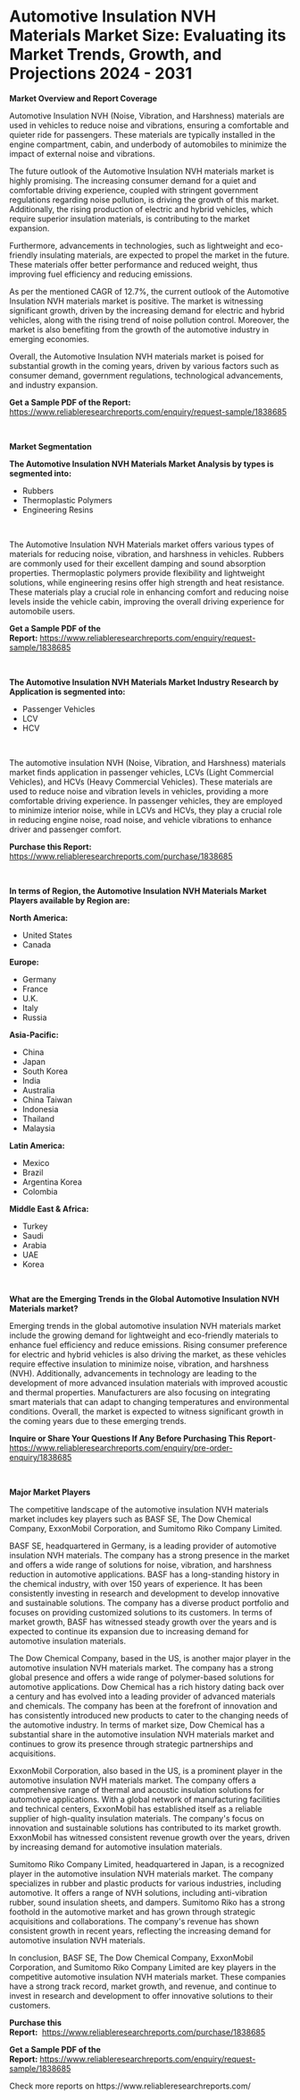 <p><h1>Automotive Insulation NVH Materials Market Size: Evaluating its Market Trends, Growth, and Projections 2024 - 2031</h1></p><p><strong>Market Overview and Report Coverage</strong></p>
<p><p>Automotive Insulation NVH (Noise, Vibration, and Harshness) materials are used in vehicles to reduce noise and vibrations, ensuring a comfortable and quieter ride for passengers. These materials are typically installed in the engine compartment, cabin, and underbody of automobiles to minimize the impact of external noise and vibrations.</p><p>The future outlook of the Automotive Insulation NVH materials market is highly promising. The increasing consumer demand for a quiet and comfortable driving experience, coupled with stringent government regulations regarding noise pollution, is driving the growth of this market. Additionally, the rising production of electric and hybrid vehicles, which require superior insulation materials, is contributing to the market expansion.</p><p>Furthermore, advancements in technologies, such as lightweight and eco-friendly insulating materials, are expected to propel the market in the future. These materials offer better performance and reduced weight, thus improving fuel efficiency and reducing emissions.</p><p>As per the mentioned CAGR of 12.7%, the current outlook of the Automotive Insulation NVH materials market is positive. The market is witnessing significant growth, driven by the increasing demand for electric and hybrid vehicles, along with the rising trend of noise pollution control. Moreover, the market is also benefiting from the growth of the automotive industry in emerging economies.</p><p>Overall, the Automotive Insulation NVH materials market is poised for substantial growth in the coming years, driven by various factors such as consumer demand, government regulations, technological advancements, and industry expansion.</p></p>
<p><strong>Get a Sample PDF of the Report:</strong> <a href="https://www.reliableresearchreports.com/enquiry/request-sample/1838685">https://www.reliableresearchreports.com/enquiry/request-sample/1838685</a></p>
<p>&nbsp;</p>
<p><strong>Market Segmentation</strong></p>
<p><strong>The Automotive Insulation NVH Materials Market Analysis by types is segmented into:</strong></p>
<p><ul><li>Rubbers</li><li>Thermoplastic Polymers</li><li>Engineering Resins</li></ul></p>
<p>&nbsp;</p>
<p><p>The Automotive Insulation NVH Materials market offers various types of materials for reducing noise, vibration, and harshness in vehicles. Rubbers are commonly used for their excellent damping and sound absorption properties. Thermoplastic polymers provide flexibility and lightweight solutions, while engineering resins offer high strength and heat resistance. These materials play a crucial role in enhancing comfort and reducing noise levels inside the vehicle cabin, improving the overall driving experience for automobile users.</p></p>
<p><strong>Get a Sample PDF of the Report:</strong>&nbsp;<a href="https://www.reliableresearchreports.com/enquiry/request-sample/1838685">https://www.reliableresearchreports.com/enquiry/request-sample/1838685</a></p>
<p>&nbsp;</p>
<p><strong>The Automotive Insulation NVH Materials Market Industry Research by Application is segmented into:</strong></p>
<p><ul><li>Passenger Vehicles</li><li>LCV</li><li>HCV</li></ul></p>
<p>&nbsp;</p>
<p><p>The automotive insulation NVH (Noise, Vibration, and Harshness) materials market finds application in passenger vehicles, LCVs (Light Commercial Vehicles), and HCVs (Heavy Commercial Vehicles). These materials are used to reduce noise and vibration levels in vehicles, providing a more comfortable driving experience. In passenger vehicles, they are employed to minimize interior noise, while in LCVs and HCVs, they play a crucial role in reducing engine noise, road noise, and vehicle vibrations to enhance driver and passenger comfort.</p></p>
<p><strong>Purchase this Report:</strong>&nbsp; <a href="https://www.reliableresearchreports.com/purchase/1838685">https://www.reliableresearchreports.com/purchase/1838685</a></p>
<p>&nbsp;</p>
<p><strong>In terms of Region, the Automotive Insulation NVH Materials Market Players available by Region are:</strong></p>
<p>
    <p> <strong> North America: </strong>
        <ul>
            <li>United States</li>
            <li>Canada</li>
        </ul>
        </p> 
    <p> <strong> Europe: </strong>
        <ul>
            <li>Germany</li>
            <li>France</li>
            <li>U.K.</li>
            <li>Italy</li>
            <li>Russia</li>
        </ul>
        </p> 
    <p> <strong> Asia-Pacific: </strong>
        <ul>
            <li>China</li>
            <li>Japan</li>
            <li>South Korea</li>
            <li>India</li>
            <li>Australia</li>
            <li>China Taiwan</li>
            <li>Indonesia</li>
            <li>Thailand</li>
            <li>Malaysia</li>
        </ul>
        </p> 
    <p> <strong> Latin America: </strong>
        <ul>
            <li>Mexico</li>
            <li>Brazil</li>
            <li>Argentina Korea</li>
            <li>Colombia</li>
        </ul>
        </p> 
    <p> <strong> Middle East & Africa: </strong>
        <ul>
            <li>Turkey</li>
            <li>Saudi</li>
            <li>Arabia</li>
            <li>UAE</li>
            <li>Korea</li>
        </ul>
    </p>
    </p>
<p>&nbsp;</p>
<p><strong>What are the Emerging Trends in the Global Automotive Insulation NVH Materials market?</strong></p>
<p><p>Emerging trends in the global automotive insulation NVH materials market include the growing demand for lightweight and eco-friendly materials to enhance fuel efficiency and reduce emissions. Rising consumer preference for electric and hybrid vehicles is also driving the market, as these vehicles require effective insulation to minimize noise, vibration, and harshness (NVH). Additionally, advancements in technology are leading to the development of more advanced insulation materials with improved acoustic and thermal properties. Manufacturers are also focusing on integrating smart materials that can adapt to changing temperatures and environmental conditions. Overall, the market is expected to witness significant growth in the coming years due to these emerging trends.</p></p>
<p><strong>Inquire or Share Your Questions If Any Before Purchasing This Report</strong>- <a href="https://www.reliableresearchreports.com/enquiry/pre-order-enquiry/1838685">https://www.reliableresearchreports.com/enquiry/pre-order-enquiry/1838685</a></p>
<p>&nbsp;</p>
<p><strong>Major Market Players</strong></p>
<p><p>The competitive landscape of the automotive insulation NVH materials market includes key players such as BASF SE, The Dow Chemical Company, ExxonMobil Corporation, and Sumitomo Riko Company Limited.</p><p>BASF SE, headquartered in Germany, is a leading provider of automotive insulation NVH materials. The company has a strong presence in the market and offers a wide range of solutions for noise, vibration, and harshness reduction in automotive applications. BASF has a long-standing history in the chemical industry, with over 150 years of experience. It has been consistently investing in research and development to develop innovative and sustainable solutions. The company has a diverse product portfolio and focuses on providing customized solutions to its customers. In terms of market growth, BASF has witnessed steady growth over the years and is expected to continue its expansion due to increasing demand for automotive insulation materials.</p><p>The Dow Chemical Company, based in the US, is another major player in the automotive insulation NVH materials market. The company has a strong global presence and offers a wide range of polymer-based solutions for automotive applications. Dow Chemical has a rich history dating back over a century and has evolved into a leading provider of advanced materials and chemicals. The company has been at the forefront of innovation and has consistently introduced new products to cater to the changing needs of the automotive industry. In terms of market size, Dow Chemical has a substantial share in the automotive insulation NVH materials market and continues to grow its presence through strategic partnerships and acquisitions.</p><p>ExxonMobil Corporation, also based in the US, is a prominent player in the automotive insulation NVH materials market. The company offers a comprehensive range of thermal and acoustic insulation solutions for automotive applications. With a global network of manufacturing facilities and technical centers, ExxonMobil has established itself as a reliable supplier of high-quality insulation materials. The company's focus on innovation and sustainable solutions has contributed to its market growth. ExxonMobil has witnessed consistent revenue growth over the years, driven by increasing demand for automotive insulation materials.</p><p>Sumitomo Riko Company Limited, headquartered in Japan, is a recognized player in the automotive insulation NVH materials market. The company specializes in rubber and plastic products for various industries, including automotive. It offers a range of NVH solutions, including anti-vibration rubber, sound insulation sheets, and dampers. Sumitomo Riko has a strong foothold in the automotive market and has grown through strategic acquisitions and collaborations. The company's revenue has shown consistent growth in recent years, reflecting the increasing demand for automotive insulation NVH materials.</p><p>In conclusion, BASF SE, The Dow Chemical Company, ExxonMobil Corporation, and Sumitomo Riko Company Limited are key players in the competitive automotive insulation NVH materials market. These companies have a strong track record, market growth, and revenue, and continue to invest in research and development to offer innovative solutions to their customers.</p></p>
<p><strong>Purchase this Report:</strong>&nbsp;&nbsp;<a href="https://www.reliableresearchreports.com/purchase/1838685">https://www.reliableresearchreports.com/purchase/1838685</a></p>
<p></p>
<p><strong>Get a Sample PDF of the Report:</strong>&nbsp;<a href="https://www.reliableresearchreports.com/enquiry/request-sample/1838685">https://www.reliableresearchreports.com/enquiry/request-sample/1838685</a></p>
<p>Check more reports on https://www.reliableresearchreports.com/</p>